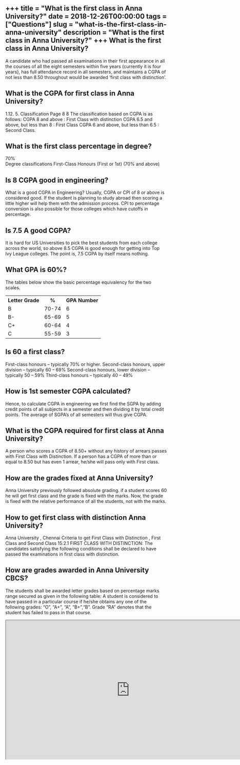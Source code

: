 +++
title = "What is the first class in Anna University?"
date = 2018-12-26T00:00:00
tags = ["Questions"]
slug = "what-is-the-first-class-in-anna-university"
description = "What is the first class in Anna University?"
+++
What is the first class in Anna University?
-------------------------------------------

A candidate who had passed all examinations in their first appearance in all the courses of all the eight semesters within five years (currently it is four years), has full attendance record in all semesters, and maintains a CGPA of not less than 8.50 throughout would be awarded ‘first class with distinction’.

What is the CGPA for first class in Anna University?
----------------------------------------------------

1.12. 5. Classification Page 8 8 The classification based on CGPA is as follows: CGPA 8 and above : First Class with distinction CGPA 6.5 and above, but less than 8 : First Class CGPA 6 and above, but less than 6.5 : Second Class.

What is the first class percentage in degree?
---------------------------------------------

70%  
Degree classifications First-Class Honours (First or 1st) (70% and above)

Is 8 CGPA good in engineering?
------------------------------

What is a good CGPA in Engineering? Usually, CGPA or CPI of 8 or above is considered good. If the student is planning to study abroad then scoring a little higher will help them with the admission process. CPI to percentage conversion is also possible for those colleges which have cutoffs in percentage.

Is 7.5 A good CGPA?
-------------------

It is hard for US Universities to pick the best students from each college across the world, so above 8.5 CGPA is good enough for getting into Top Ivy League colleges. The point is, 7.5 CGPA by itself means nothing.

What GPA is 60%?
----------------

The tables below show the basic percentage equivalency for the two scales.

<table><tr><th>Letter Grade</th><th>%</th><th>GPA Number</th></tr><tr><td>B</td><td>70-74</td><td>6</td></tr><tr><td>B-</td><td>65-69</td><td>5</td></tr><tr><td>C+</td><td>60-64</td><td>4</td></tr><tr><td>C</td><td>55-59</td><td>3</td></tr></table>

Is 60 a first class?
--------------------

First-class honours – typically 70% or higher. Second-class honours, upper division – typically 60 – 69% Second-class honours, lower division – typically 50 – 59% Third-class honours – typically 40 – 49%

How is 1st semester CGPA calculated?
------------------------------------

Hence, to calculate CGPA in engineering we first find the SGPA by adding credit points of all subjects in a semester and then dividing it by total credit points. The average of SGPA’s of all semesters will thus give CGPA.

What is the CGPA required for first class at Anna University?
-------------------------------------------------------------

A person who scores a CGPA of 8.50+ without any history of arrears passes with First Class with Distinction. If a person has a CGPA of more than or equal to 8.50 but has even 1 arrear, he/she will pass only with First class.

How are the grades fixed at Anna University?
--------------------------------------------

Anna University previously followed absolute grading. if a student scores 60 he will get first class and the grade is fixed with the marks. Now, the grade is fixed with the relative performance of all the students, not with the marks.

How to get first class with distinction Anna University?
--------------------------------------------------------

Anna University , Chennai Criteria to get First Class with Distinction , First Class and Second Class 15.2.1 FIRST CLASS WITH DISTINCTION: The candidates satisfying the following conditions shall be declared to have passed the examinations in first class with distinction.

How are grades awarded in Anna University CBCS?
-----------------------------------------------

The students shall be awarded letter grades based on percentage marks range secured as given in the following table: A student is considered to have passed in a particular course if he/she obtains any one of the following grades: “O”, “A+”, “A”, “B+”,“B”. Grade “RA” denotes that the student has failed to pass in that course.

<iframe allow="accelerometer; autoplay; clipboard-write; encrypted-media; gyroscope; picture-in-picture" allowfullscreen="" class="__youtube_prefs__  epyt-is-override  no-lazyload" data-no-lazy="1" data-origheight="433" data-origwidth="770" data-skipgform_ajax_framebjll="" height="433" id="_ytid_26223" loading="lazy" src="https://www.youtube.com/embed/QKO9w55C2aw?enablejsapi=1&autoplay=0&cc_load_policy=0&cc_lang_pref=&iv_load_policy=1&loop=0&modestbranding=0&rel=1&fs=1&playsinline=0&autohide=2&theme=dark&color=red&controls=1&" title="YouTube player" width="770"></iframe>
